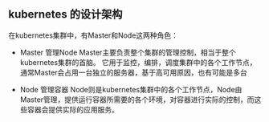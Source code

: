 ## kubernetes 的设计架构
在kubernetes集群中，有Master和Node这两种角色：
  - Master 管理Node
    Master主要负责整个集群的管理控制，相当于整个kubernetes集群的首脑。
    它用于监控，编排，调度集群中的各个工作节点，通常Master会占用一台独立的服务器，基于高可用原因，也有可能是多台
    
  - Node 管理容器
    Node则是kubernetes集群中的各个工作节点，Node由Master管理，提供运行容器所需要的各个环境，对容器进行实际的控制，而这些容器会提供实际的应用服务。
    
    



